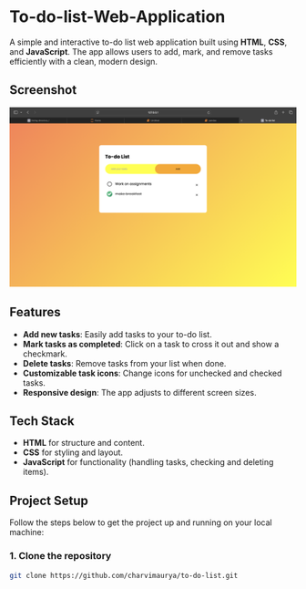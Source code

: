 # To-do-list-Web-Application
A simple and interactive to-do list web application built using **HTML**, **CSS**, and **JavaScript**. The app allows users to add, mark, and remove tasks efficiently with a clean, modern design.

## Screenshot

![To-Do List Screenshot](screenshot.png)

## Features

- **Add new tasks**: Easily add tasks to your to-do list.
- **Mark tasks as completed**: Click on a task to cross it out and show a checkmark.
- **Delete tasks**: Remove tasks from your list when done.
- **Customizable task icons**: Change icons for unchecked and checked tasks.
- **Responsive design**: The app adjusts to different screen sizes.

## Tech Stack

- **HTML** for structure and content.
- **CSS** for styling and layout.
- **JavaScript** for functionality (handling tasks, checking and deleting items).

## Project Setup

Follow the steps below to get the project up and running on your local machine:

### 1. Clone the repository
   ```bash
   git clone https://github.com/charvimaurya/to-do-list.git